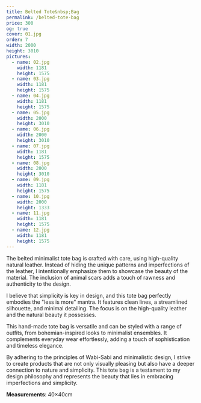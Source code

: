 ```yaml
---
title: Belted Tote&nbsp;Bag
permalink: /belted-tote-bag
price: 300
og: true
cover: 01.jpg
order: 7
width: 2000
height: 3010
pictures:
  - name: 02.jpg
    width: 1181
    height: 1575
  - name: 03.jpg
    width: 1181
    height: 1575
  - name: 04.jpg
    width: 1181
    height: 1575
  - name: 05.jpg
    width: 2000
    height: 3010
  - name: 06.jpg
    width: 2000
    height: 3010
  - name: 07.jpg
    width: 1181
    height: 1575
  - name: 08.jpg
    width: 2000
    height: 3010
  - name: 09.jpg
    width: 1181
    height: 1575
  - name: 10.jpg
    width: 2000
    height: 1333
  - name: 11.jpg
    width: 1181
    height: 1575
  - name: 12.jpg
    width: 1181
    height: 1575
---
```


The belted minimalist tote bag is crafted with care, using high-quality natural leather. Instead of hiding the unique patterns and imperfections of the leather, I intentionally emphasize them to showcase the beauty of the material. The inclusion of animal scars adds a touch of rawness and authenticity to the design.

I believe that simplicity is key in design, and this tote bag perfectly embodies the "less is more" mantra. It features clean lines, a streamlined silhouette, and minimal detailing. The focus is on the high-quality leather and the natural beauty it possesses.

This hand-made tote bag is versatile and can be styled with a range of outfits, from bohemian-inspired looks to minimalist ensembles. It complements everyday wear effortlessly, adding a touch of sophistication and timeless elegance.

By adhering to the principles of Wabi-Sabi and minimalistic design, I strive to create products that are not only visually pleasing but also have a deeper connection to nature and simplicity. This tote bag is a testament to my design philosophy and represents the beauty that lies in embracing imperfections and simplicity.

**Measurements**: 40&times;40cm
